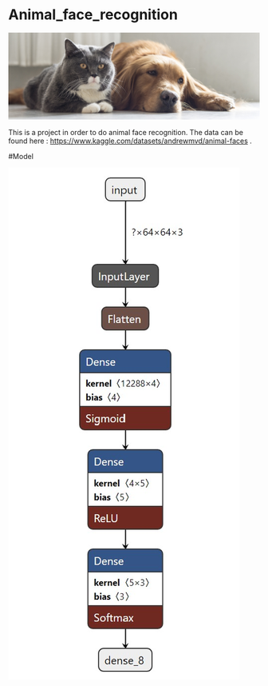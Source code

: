 # Animal_face_recognition

![dogcat](./dog-and-cat-header.png)

This is a project in order to do animal face recognition. 
The data can be found here : https://www.kaggle.com/datasets/andrewmvd/animal-faces .

#Model

![model](./model.jpg)


